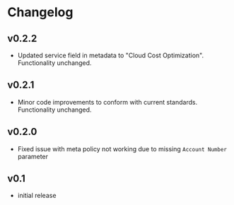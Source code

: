 # Changelog

## v0.2.2

- Updated service field in metadata to "Cloud Cost Optimization". Functionality unchanged.

## v0.2.1

- Minor code improvements to conform with current standards. Functionality unchanged.

## v0.2.0

- Fixed issue with meta policy not working due to missing `Account Number` parameter

## v0.1

- initial release
